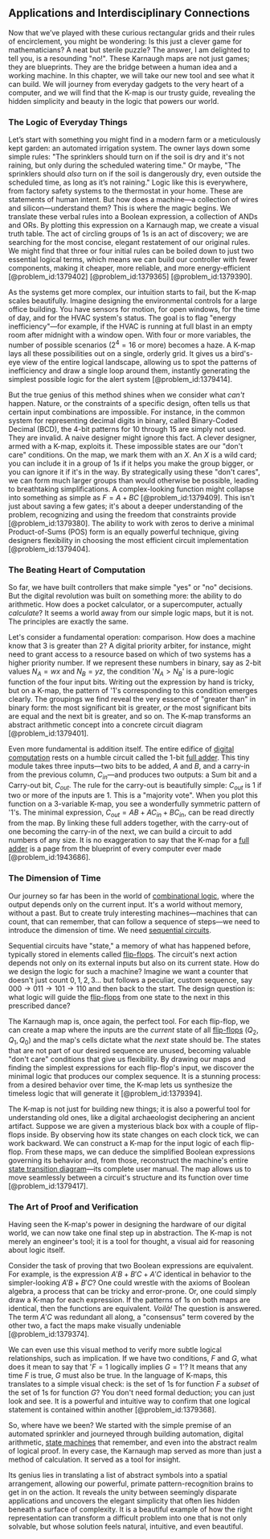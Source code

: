 ## Applications and Interdisciplinary Connections

Now that we’ve played with these curious rectangular grids and their rules of encirclement, you might be wondering: Is this just a clever game for mathematicians? A neat but sterile puzzle? The answer, I am delighted to tell you, is a resounding "no!". These Karnaugh maps are not just games; they are blueprints. They are the bridge between a human idea and a working machine. In this chapter, we will take our new tool and see what it can build. We will journey from everyday gadgets to the very heart of a computer, and we will find that the K-map is our trusty guide, revealing the hidden simplicity and beauty in the logic that powers our world.

### The Logic of Everyday Things

Let’s start with something you might find in a modern farm or a meticulously kept garden: an automated irrigation system. The owner lays down some simple rules: "The sprinklers should turn on if the soil is dry and it's not raining, but only during the scheduled watering time." Or maybe, "The sprinklers should *also* turn on if the soil is dangerously dry, even outside the scheduled time, as long as it’s not raining." Logic like this is everywhere, from factory safety systems to the thermostat in your home. These are statements of human intent. But how does a machine—a collection of wires and silicon—understand them? This is where the magic begins. We translate these verbal rules into a Boolean expression, a collection of ANDs and ORs. By plotting this expression on a Karnaugh map, we create a visual truth table. The act of circling groups of 1s is an act of discovery; we are searching for the most concise, elegant restatement of our original rules. We might find that three or four initial rules can be boiled down to just two essential logical terms, which means we can build our controller with fewer components, making it cheaper, more reliable, and more energy-efficient [@problem_id:1379402] [@problem_id:1379365] [@problem_id:1379390].

As the systems get more complex, our intuition starts to fail, but the K-map scales beautifully. Imagine designing the environmental controls for a large office building. You have sensors for motion, for open windows, for the time of day, and for the HVAC system's status. The goal is to flag "energy inefficiency"—for example, if the HVAC is running at full blast in an empty room after midnight with a window open. With four or more variables, the number of possible scenarios ($2^4 = 16$ or more) becomes a haze. A K-map lays all these possibilities out on a single, orderly grid. It gives us a bird's-eye view of the entire logical landscape, allowing us to spot the patterns of inefficiency and draw a single loop around them, instantly generating the simplest possible logic for the alert system [@problem_id:1379414].

But the true genius of this method shines when we consider what *can't* happen. Nature, or the constraints of a specific design, often tells us that certain input combinations are impossible. For instance, in the common system for representing decimal digits in binary, called Binary-Coded Decimal (BCD), the 4-bit patterns for 10 through 15 are simply not used. They are invalid. A naive designer might ignore this fact. A clever designer, armed with a K-map, exploits it. These impossible states are our "don't care" conditions. On the map, we mark them with an $X$. An $X$ is a wild card; you can include it in a group of 1s if it helps you make the group bigger, or you can ignore it if it's in the way. By strategically using these "don't cares", we can form much larger groups than would otherwise be possible, leading to breathtaking simplifications. A complex-looking function might collapse into something as simple as $F=A+BC$ [@problem_id:1379409]. This isn't just about saving a few gates; it's about a deeper understanding of the problem, recognizing and using the freedom that constraints provide [@problem_id:1379380]. The ability to work with zeros to derive a minimal Product-of-Sums (POS) form is an equally powerful technique, giving designers flexibility in choosing the most efficient circuit implementation [@problem_id:1379404].

### The Beating Heart of Computation

So far, we have built controllers that make simple "yes" or "no" decisions. But the digital revolution was built on something more: the ability to do arithmetic. How does a pocket calculator, or a supercomputer, actually *calculate*? It seems a world away from our simple logic maps, but it is not. The principles are exactly the same.

Let's consider a fundamental operation: comparison. How does a machine know that 3 is greater than 2? A digital priority arbiter, for instance, might need to grant access to a resource based on which of two systems has a higher priority number. If we represent these numbers in binary, say as 2-bit values $N_A = wx$ and $N_B = yz$, the condition '$N_A > N_B$' is a pure-logic function of the four input bits. Writing out the expression by hand is tricky, but on a K-map, the pattern of '1's corresponding to this condition emerges clearly. The groupings we find reveal the very essence of "greater than" in binary form: the most significant bit is greater, *or* the most significant bits are equal and the next bit is greater, and so on. The K-map transforms an abstract arithmetic concept into a concrete circuit diagram [@problem_id:1379401].

Even more fundamental is addition itself. The entire edifice of [digital computation](@article_id:186036) rests on a humble circuit called the 1-bit [full adder](@article_id:172794). This tiny module takes three inputs—two bits to be added, $A$ and $B$, and a carry-in from the previous column, $C_{in}$—and produces two outputs: a Sum bit and a Carry-out bit, $C_{out}$. The rule for the carry-out is beautifully simple: $C_{out}$ is 1 if two or more of the inputs are 1. This is a "majority vote". When you plot this function on a 3-variable K-map, you see a wonderfully symmetric pattern of '1's. The minimal expression, $C_{out} = AB + AC_{in} + BC_{in}$, can be read directly from the map. By linking these full adders together, with the carry-out of one becoming the carry-in of the next, we can build a circuit to add numbers of any size. It is no exaggeration to say that the K-map for a [full adder](@article_id:172794) is a page from the blueprint of every computer ever made [@problem_id:1943686].

### The Dimension of Time

Our journey so far has been in the world of [combinational logic](@article_id:170106), where the output depends only on the current input. It's a world without memory, without a past. But to create truly interesting machines—machines that can count, that can remember, that can follow a sequence of steps—we need to introduce the dimension of time. We need [sequential circuits](@article_id:174210).

Sequential circuits have "state," a memory of what has happened before, typically stored in elements called [flip-flops](@article_id:172518). The circuit's next action depends not only on its external inputs but also on its current state. How do we design the logic for such a machine? Imagine we want a counter that doesn't just count $0, 1, 2, 3...$ but follows a peculiar, custom sequence, say $000 \to 011 \to 101 \to 110$ and then back to the start. The design question is: what logic will guide the [flip-flops](@article_id:172518) from one state to the next in this prescribed dance?

The Karnaugh map is, once again, the perfect tool. For each flip-flop, we can create a map where the inputs are the *current* state of all [flip-flops](@article_id:172518) ($Q_2, Q_1, Q_0$) and the map's cells dictate what the *next* state should be. The states that are not part of our desired sequence are unused, becoming valuable "don't care" conditions that give us flexibility. By drawing our maps and finding the simplest expressions for each flip-flop's input, we discover the minimal logic that produces our complex sequence. It is a stunning process: from a desired behavior over time, the K-map lets us synthesize the timeless logic that will generate it [@problem_id:1379394].

The K-map is not just for building new things; it is also a powerful tool for understanding old ones, like a digital archaeologist deciphering an ancient artifact. Suppose we are given a mysterious black box with a couple of flip-flops inside. By observing how its state changes on each clock tick, we can work backward. We can construct a K-map for the input logic of each flip-flop. From these maps, we can deduce the simplified Boolean expressions governing its behavior and, from those, reconstruct the machine's entire [state transition diagram](@article_id:272243)—its complete user manual. The map allows us to move seamlessly between a circuit's structure and its function over time [@problem_id:1379417].

### The Art of Proof and Verification

Having seen the K-map's power in designing the hardware of our digital world, we can now take one final step up in abstraction. The K-map is not merely an engineer's tool; it is a tool for thought, a visual aid for reasoning about logic itself.

Consider the task of proving that two Boolean expressions are equivalent. For example, is the expression $A'B + B'C + A'C$ identical in behavior to the simpler-looking $A'B + B'C$? One could wrestle with the axioms of Boolean algebra, a process that can be tricky and error-prone. Or, one could simply draw a K-map for each expression. If the patterns of 1s on both maps are identical, then the functions are equivalent. *Voilà!* The question is answered. The term $A'C$ was redundant all along, a "consensus" term covered by the other two, a fact the maps make visually undeniable [@problem_id:1379374].

We can even use this visual method to verify more subtle logical relationships, such as implication. If we have two conditions, $F$ and $G$, what does it mean to say that '$F=1$ logically implies $G=1$'? It means that any time $F$ is true, $G$ must also be true. In the language of K-maps, this translates to a simple visual check: is the set of 1s for function $F$ a *subset* of the set of 1s for function $G$? You don't need formal deduction; you can just look and see. It is a powerful and intuitive way to confirm that one logical statement is contained within another [@problem_id:1379368].

So, where have we been? We started with the simple premise of an automated sprinkler and journeyed through building automation, digital arithmetic, [state machines](@article_id:170858) that remember, and even into the abstract realm of logical proof. In every case, the Karnaugh map served as more than just a method of calculation. It served as a tool for insight.

Its genius lies in translating a list of abstract symbols into a spatial arrangement, allowing our powerful, primate pattern-recognition brains to get in on the action. It reveals the unity between seemingly disparate applications and uncovers the elegant simplicity that often lies hidden beneath a surface of complexity. It is a beautiful example of how the right representation can transform a difficult problem into one that is not only solvable, but whose solution feels natural, intuitive, and even beautiful.